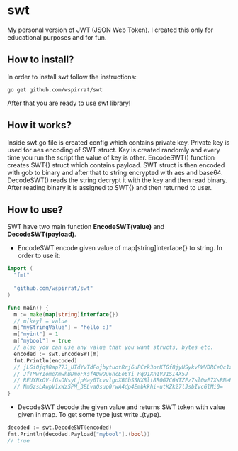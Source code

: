 # swt
My personal version of JWT (JSON Web Token). I created this only for educational purposes and for fun.
## How to install?
In order to install swt follow the instructions:
```
go get github.com/wspirrat/swt
```
After that you are ready to use swt library!
## How it works?
Inside swt.go file is created config which contains private key. Private key is used for aes encoding of SWT struct. Key is created randomly and every time you run the script the value of key is other. EncodeSWT() function creates SWT{} struct which contains payload. SWT struct is then encoded with gob to binary and after that to string encrypted with aes and base64. DecodeSWT() reads the string decrypt it with the key and then read binary. After reading binary it is assigned to SWT{} and then returned to user.
## How to use?
SWT have two main function **EncodeSWT(value)** and **DecodeSWT(payload)**. 
- EncodeSWT encode given value of map[string]interface{} to string. In order to use it:
```go
import (
  "fmt"
  
  "github.com/wspirrat/swt"
)

func main() {
  m := make(map[string]interface{})
  // m[key] = value
  m["myStringValue"] = "hello :)"
  m["myint"] = 1
  m["mybool"] = true
  // also you can use any value that you want structs, bytes etc.
  encoded := swt.EncodeSWT(m)
  fmt.Println(encoded)
  // jLGi0jq98ap77J_UTdYvTdFojbytuotRrj6uPCzk3orKTGf8jyUSykvPWVDRCeQc1zMbdC4bU2BohtMjKGY32
  // JfTMwYIomeXmwhBDmoFXsfADwOu6ncEo6Yi_PqD1Xn1VJ1SI4X5J
  // REUYNxOV-fGsONsyLjpMay0TcvvlgoXBGbSSNX8lt8R0G7C6WTZFz7sl0wE7XsRNeBQ7oQBDxv1JHXWelc0fsDgK
  // Nm6zsLAwpV1xWzSPM_3ELvaQsup0rwA4dp4Embkkhi-utKZk27lJsbIvcGlMi0=
}
```
- DecodeSWT decode the given value and returns SWT token with value given in map. To get some type just write .(type).
```go
decoded := swt.DecodeSWT(encoded)
fmt.Println(decoded.Payload["mybool"].(bool))
// true
```
